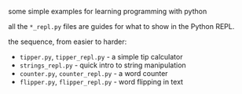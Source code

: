 some simple examples for learning programming with python

all the `*_repl.py` files are guides for what to show in the Python REPL.

the sequence, from easier to harder:

* `tipper.py`, `tipper_repl.py` - a simple tip calculator
* `strings_repl.py` - quick intro to string manipulation
* `counter.py`, `counter_repl.py` - a word counter
* `flipper.py`, `flipper_repl.py` - word flipping in text